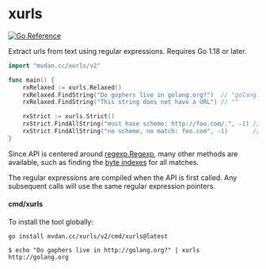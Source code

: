 # xurls

[![Go Reference](https://pkg.go.dev/badge/mvdan.cc/xurls/v2.svg)](https://pkg.go.dev/mvdan.cc/xurls/v2)

Extract urls from text using regular expressions. Requires Go 1.18 or later.

```go
import "mvdan.cc/xurls/v2"

func main() {
	rxRelaxed := xurls.Relaxed()
	rxRelaxed.FindString("Do gophers live in golang.org?")  // "golang.org"
	rxRelaxed.FindString("This string does not have a URL") // ""

	rxStrict := xurls.Strict()
	rxStrict.FindAllString("must have scheme: http://foo.com/.", -1) // []string{"http://foo.com/"}
	rxStrict.FindAllString("no scheme, no match: foo.com", -1)       // []string{}
}
```

Since API is centered around [regexp.Regexp](https://golang.org/pkg/regexp/#Regexp),
many other methods are available, such as finding the [byte indexes](https://golang.org/pkg/regexp/#Regexp.FindAllIndex)
for all matches.

The regular expressions are compiled when the API is first called.
Any subsequent calls will use the same regular expression pointers.

#### cmd/xurls

To install the tool globally:

	go install mvdan.cc/xurls/v2/cmd/xurls@latest

```shell
$ echo "Do gophers live in http://golang.org?" | xurls
http://golang.org
```
